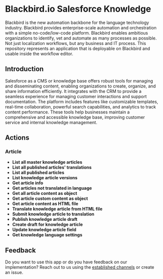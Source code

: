 # Blackbird.io Salesforce Knowledge

Blackbird is the new automation backbone for the language technology industry. Blackbird provides enterprise-scale automation and orchestration with a simple no-code/low-code platform. Blackbird enables ambitious organizations to identify, vet and automate as many processes as possible. Not just localization workflows, but any business and IT process. This repository represents an application that is deployable on Blackbird and usable inside the workflow editor.

## Introduction

<!-- begin docs -->

Salesforce as a CMS or knowledge base offers robust tools for managing and disseminating content, enabling organizations to create, organize, and share information efficiently. It integrates with the CRM to provide a seamless experience for managing customer interactions and support documentation. The platform includes features like customizable templates, real-time collaboration, powerful search capabilities, and analytics to track content performance. These tools help businesses maintain a comprehensive and accessible knowledge base, improving customer service and internal knowledge management.

## Actions

### Article

- **List all master knowledge articles**
- **List all published articles' translations**
- **List all published articles**
- **List knowledge article versions**
- **Get article info**
- **Get articles not translated in language**
- **Get all article content as object**
- **Get article custom content as object**
- **Get article content as HTML file**
- **Translate knowledge article from HTML file**
- **Submit knowledge article to translation**
- **Publish knowledge article draft**
- **Create draft for knowledge article**
- **Update knowledge article field**
- **Get knowledge language settings**

## Feedback

Do you want to use this app or do you have feedback on our implementation? Reach out to us using the [established channels](https://www.blackbird.io/) or create an issue.

<!-- end docs -->
